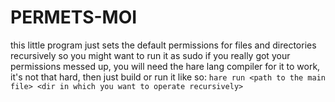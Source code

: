 # PERMETS-MOI

this little program just sets the default permissions for files and directories recursively
so you might want to run it as sudo if you really got your permissions messed up, you will
need the hare lang compiler for it to work, it's not that hard, then just build or run it like
so: `hare run <path to the main file> <dir in which you want to operate recursively>`
